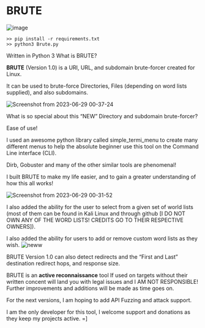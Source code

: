 # BRUTE

![image](https://github.com/Mstrmind-Hack/BRUTE/assets/104036615/630a85d7-7bc0-4a2e-94a3-8ef423cafd68)
  
    >> pip install -r requirements.txt
    >> python3 Brute.py
    
Written in Python 3 
What is BRUTE?

**BRUTE** (Version 1.0) is a URI, URL, and subdomain brute-forcer created for Linux.

It can be used to brute-force Directories, Files (depending on word lists supplied), and also subdomains.

![Screenshot from 2023-06-29 00-37-24](https://github.com/Mstrmind-Hack/BRUTE/assets/104036615/b3ce7163-710a-4b6e-8a47-9666813110a6)

What is so special about this “NEW”  Directory and subdomain brute-forcer? 

Ease of use! 

I used an awesome python library called simple_termi_menu to create many different menus to help the absolute beginner use this tool on the Command Line interface (CLI).

Dirb, Gobuster and many of the other similar tools are phenomenal!

I built BRUTE to make my life easier, and to gain a greater understanding of how this all works!


![Screenshot from 2023-06-29 00-31-52](https://github.com/Mstrmind-Hack/BRUTE/assets/104036615/e10a2656-6e59-4434-aaeb-7e02cdb20f71)

I also added the ability for the user to select from a given set of world lists (most of them can be found in Kali Linux and through github 
[I DO NOT OWN ANY OF THE WORD LISTS! CREDITS GO TO THEIR RESPECTIVE OWNERS]).

I also added the ability for users to add or remove custom word lists as they wish.
![neww](https://github.com/Mstrmind-Hack/BRUTE/assets/104036615/5e963e04-632f-4737-9ac8-d85c791b5082)


BRUTE Version 1.0 can also detect redirects and the “First and Last” destination redirect hops, and response size.

BRUTE  is an **active reconnaissance** tool If used on targets without their written concent will land you  with legal issues and I AM NOT RESPONSIBLE! 
Further improvements and additions will be made as time goes on. 

For the next versions, I am hoping to add API Fuzzing and attack support.

I am the only developer for this tool, I welcome support and donations as they keep my projects active. =]
